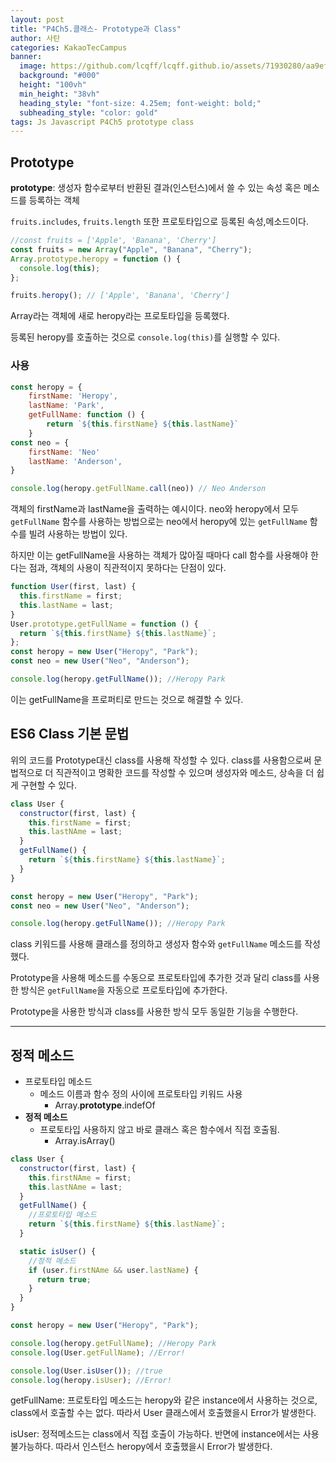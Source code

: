 ```yaml
---
layout: post
title: "P4Ch5.클래스- Prototype과 Class"
author: 사탄
categories: KakaoTecCampus
banner:
  image: https://github.com/lcqff/lcqff.github.io/assets/71930280/aa9ef9d4-5990-41dc-9a6d-b8a61d9fc103
  background: "#000"
  height: "100vh"
  min_height: "38vh"
  heading_style: "font-size: 4.25em; font-weight: bold;"
  subheading_style: "color: gold"
tags: Js Javascript P4Ch5 prototype class
---
```


<style>
  .imageRow {
    display:flex;
  }
  .captionedImg {
    display: grid;
    align-content: flex-end;
    margin: 0 20px;
    text-align:center;
    font-size: 12px;
    color:gray;
  }
</style>

## Prototype

**prototype**: 생성자 함수로부터 반환된 결과(인스턴스)에서 쓸 수 있는 속성 혹은 메소드를 등록하는 객체

`fruits.includes`, `fruits.length` 또한 프로토타입으로 등록된 속성,메소드이다.

```jsx
//const fruits = ['Apple', 'Banana', 'Cherry']
const fruits = new Array("Apple", "Banana", "Cherry");
Array.prototype.heropy = function () {
  console.log(this);
};

fruits.heropy(); // ['Apple', 'Banana', 'Cherry']
```

Array라는 객체에 새로 heropy라는 프로토타입을 등록했다.

등록된 heropy를 호출하는 것으로 `console.log(this)`를 실행할 수 있다.

### 사용

```jsx
const heropy = {
	firstName: 'Heropy',
	lastName: 'Park',
	getFullName: function () {
		return `${this.firstName} ${this.lastName}`
	}
const neo = {
	firstName: 'Neo'
	lastName: 'Anderson',
}

console.log(heropy.getFullName.call(neo)) // Neo Anderson
```

객체의 firstName과 lastName을 출력하는 예시이다. neo와 heropy에서 모두 `getFullName` 함수를 사용하는 방법으로는 neo에서 heropy에 있는 `getFullName` 함수를 빌려 사용하는 방법이 있다.

하지만 이는 getFullName을 사용하는 객체가 많아질 때마다 call 함수를 사용해야 한다는 점과, 객체의 사용이 직관적이지 못하다는 단점이 있다.

```jsx
function User(first, last) {
  this.firstName = first;
  this.lastName = last;
}
User.prototype.getFullName = function () {
  return `${this.firstName} ${this.lastName}`;
};
const heropy = new User("Heropy", "Park");
const neo = new User("Neo", "Anderson");

console.log(heropy.getFullName()); //Heropy Park
```

이는 getFullName을 프로퍼티로 만드는 것으로 해결할 수 있다.

## ES6 Class 기본 문법

위의 코드를 Prototype대신 class를 사용해 작성할 수 있다.
class를 사용함으로써 문법적으로 더 직관적이고 명확한 코드를 작성할 수 있으며 생성자와 메소드, 상속을 더 쉽게 구현할 수 있다.

```jsx
class User {
  constructor(first, last) {
    this.firstName = first;
    this.lastNAme = last;
  }
  getFullName() {
    return `${this.firstName} ${this.lastName}`;
  }
}

const heropy = new User("Heropy", "Park");
const neo = new User("Neo", "Anderson");

console.log(heropy.getFullName()); //Heropy Park
```

class 키워드를 사용해 클래스를 정의하고 생성자 함수와 `getFullName` 메소드를 작성했다.

Prototype을 사용해 메소드를 수동으로 프로토타입에 추가한 것과 달리 class를 사용한 방식은 `getFullName`을 자동으로 프로토타입에 추가한다.

Prototype을 사용한 방식과 class를 사용한 방식 모두 동일한 기능을 수행한다.

---

## 정적 메소드

- 프로토타입 메소드
  - 메소드 이름과 함수 정의 사이에 프로토타입 키워드 사용
    - Array.**prototype**.indefOf
- **정적 메소드**
  - 프로토타입 사용하지 않고 바로 클래스 혹은 함수에서 직접 호출됨.
    - Array.isArray()

```jsx
class User {
  constructor(first, last) {
    this.firstNAme = first;
    this.lastNAme = last;
  }
  getFullName() {
    //프로토타입 메소드
    return `${this.firstName} ${this.lastName}`;
  }

  static isUser() {
    //정적 메소드
    if (user.firstNAme && user.lastName) {
      return true;
    }
  }
}

const heropy = new User("Heropy", "Park");

console.log(heropy.getFullName); //Heropy Park
console.log(User.getFullName); //Error!

console.log(User.isUser()); //true
console.log(heropy.isUser); //Error!
```

getFullName: 프로토타입 메소드는 heropy와 같은 instance에서 사용하는 것으로, class에서 호출할 수는 없다. 따라서 User 클래스에서 호출했을시 Error가 발생한다.

isUser: 정적메소드는 class에서 직접 호출이 가능하다. 반면에 instance에서는 사용 불가능하다. 따라서 인스턴스 heropy에서 호출했을시 Error가 발생한다.
